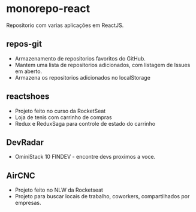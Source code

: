 # monorepo-react

Repositorio com varias aplicações em ReactJS.


## repos-git

- Armazenamento de repositorios favoritos do GitHub.
- Mantem uma lista de repositorios adicionados, com listagem de Issues em aberto.
- Armazena os repositorios adicionados no localStorage


## reactshoes

- Projeto feito no curso da RocketSeat
- Loja de tenis com carrinho de compras
- Redux e ReduxSaga para controle de estado do carrinho


## DevRadar

- OminiStack 10 FINDEV - encontre devs proximos a voce.


## AirCNC

- Projeto feito no NLW da Rocketseat
- Projeto para buscar locais de trabalho, coworkers, compartilhados por empresas.
